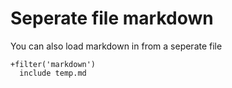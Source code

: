 # Seperate file markdown

You can also load markdown in from a seperate file

```jade
+filter('markdown')
  include temp.md
```